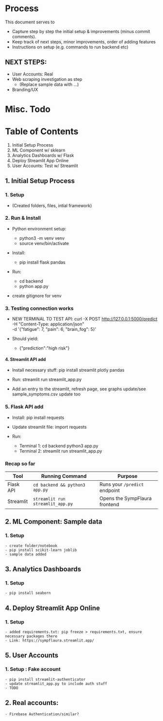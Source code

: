 # Process
This document serves to 
- Capture step by step the initial setup & improvements (minus commit comments).
- Keep track of next steps, minor improvements, order of adding features
- Instructions on setup (e.g. commands to run backend etc)


## NEXT STEPS:
- User Accounts: Real
- Web scraping investigation as step
    - (Replace sample data with ...)
- Branding/UX

# Misc. Todo

# Table of Contents
1. Initial Setup Process
2. ML Component w/ sklearn 
3. Analytics Dashboards w/ Flask
4. Deploy Streamlit App Online
5. User Accounts: Test w/ Streamlit


## 1. Initial Setup Process

### 1. Setup
- (Created folders, files, intial framework)


### 2.  Run & Install
- Python environment setup: 
    - python3 -m venv venv 
    - source venv/bin/activate

- Install: 
    - pip install flask pandas

- Run: 
    - cd backend
    - python app.py

- create gitignore for venv


### 3.  Testing connection works
- NEW TERMINAL TO TEST API:
curl -X POST http://127.0.0.1:5000/predict \
  -H "Content-Type: application/json" \
  -d '{"fatigue": 7, "pain": 6, "brain_fog": 5}'

- Should yield: 
    - {"prediction":"high risk"}


#### 4. Streamlit API add
- Install necessary stuff: pip install streamlit plotly pandas
- Run: streamlit run streamlit_app.py

- Add an entry to the streamlit, refresh page, see graphs update/see sample_symptoms.csv update too

### 5. Flask API add
- Install: pip install requests
- Update streamlit file: import requests 

- Run:   
    - Terminal 1: cd backend python3 app.py
    - Terminal 2: streamlit run streamlit_app.py


### Recap so far

| Tool         | Running Command                  | Purpose                       |
| ------------ | -------------------------------- | ----------------------------- |
| Flask API | `cd backend && python3 app.py`   | Runs your `/predict` endpoint |
| Streamlit | `streamlit run streamlit_app.py` | Opens the SympFlaura frontend |



## 2. ML Component: Sample data
### 1. Setup
    - create folder/notebook
    - pip install scikit-learn joblib
    - sample data added

## 3. Analytics Dashboards
### 1. Setup
    - pip install seaborn



## 4. Deploy Streamlit App Online
### 1. Setup
    - added requirements.txt: pip freeze > requirements.txt, ensure necessary packages there
    - Link: https://sympflaura.streamlit.app/ 



## 5. User Accounts
### 1. Setup : Fake account
    - pip install streamlit-authenticator
    - update streamlit_app.py to include auth stuff
    - TODO

## 2. Real accounts:
    - Firebase Authentication/similar?
